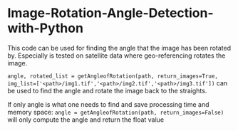 # Image-Rotation-Angle-Detection-with-Python
This code can be used for finding the angle that the image has been rotated by. Especially is tested on satellite data where geo-referencing rotates the image.

`angle, rotated_list = getAngleofRotation(path, return_images=True, img_list=['<path>/img1.tif','<path>/img2.tif','<path>/img3.tif'])` can be used to find the angle and rotate the image back to the straights.

If only angle is what one needs to find and save processing time and memory space:
`angle = getAngleofRotation(path, return_images=False)` will only compute the angle and return the float value
